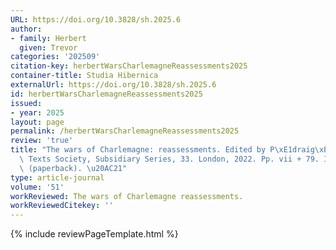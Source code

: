 ```yaml
---
URL: https://doi.org/10.3828/sh.2025.6
author:
- family: Herbert
  given: Trevor
categories: '202509'
citation-key: herbertWarsCharlemagneReassessments2025
container-title: Studia Hibernica
externalUrl: https://doi.org/10.3828/sh.2025.6
id: herbertWarsCharlemagneReassessments2025
issued:
- year: 2025
layout: page
permalink: /herbertWarsCharlemagneReassessments2025
review: 'true'
title: "The wars of Charlemagne: reassessments. Edited by P\xE1draig\xEDn Riggs. Irish\
  \ Texts Society, Subsidiary Series, 33. London, 2022. Pp. vii + 79. ISBN 9781999804794\
  \ (paperback). \u20AC21"
type: article-journal
volume: '51'
workReviewed: The wars of Charlemagne reassessments.
workReviewedCitekey: ''
---
```

{% include reviewPageTemplate.html %}